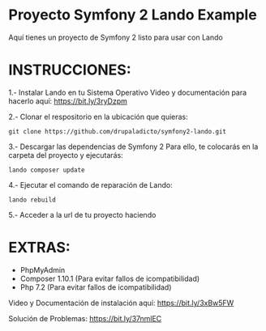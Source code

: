 Proyecto Symfony 2 Lando Example
========================

Aquí tienes un proyecto de Symfony 2 listo para usar con Lando

INSTRUCCIONES:
==============
1.- Instalar Lando en tu Sistema Operativo
    Video y documentación para hacerlo aquí: https://bit.ly/3ryDzpm
	
2.- Clonar el respositorio en la ubicación que quieras:

    git clone https://github.com/drupaladicto/symfony2-lando.git

3.- Descargar las dependencias de Symfony 2
    Para ello, te colocarás en la carpeta del proyecto y ejecutarás: 
    
	lando composer update 	
	
4.- Ejecutar el comando de reparación de Lando:
    
    lando rebuild

5.- Acceder a la url de tu proyecto haciendo


EXTRAS:
=======
* PhpMyAdmin
* Composer 1.10.1 (Para evitar fallos de icompatibilidad)
* Php 7.2 (Para evitar fallos de icompatibilidad)

Video y Documentación de instalación aquí: https://bit.ly/3xBw5FW 

Solución de Problemas: https://bit.ly/37nmlEC


	